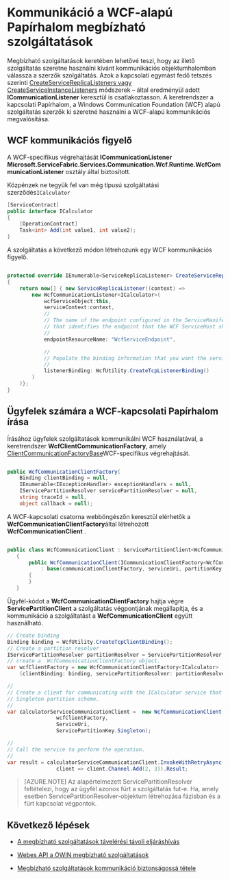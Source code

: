 <properties
   pageTitle="Megbízható szolgáltatások WCF kommunikációs Papírhalom |} Microsoft Azure"
   description="A beépített WCF-kapcsolati Papírhalom szolgáltatás háló ügyfél-szolgáltatás WCF kommunikáció a megbízható szolgáltatásokat biztosít."
   services="service-fabric"
   documentationCenter=".net"
   authors="BharatNarasimman"
   manager="timlt"
   editor="vturecek"/>

<tags
   ms.service="service-fabric"
   ms.devlang="dotnet"
   ms.topic="article"
   ms.tgt_pltfrm="na"
   ms.workload="required"
   ms.date="07/26/2016"
   ms.author="bharatn"/>

# <a name="wcf-based-communication-stack-for-reliable-services"></a>Kommunikáció a WCF-alapú Papírhalom megbízható szolgáltatások
Megbízható szolgáltatások keretében lehetővé teszi, hogy az illető szolgáltatás szeretne használni kívánt kommunikációs objektumhalomban válassza a szerzők szolgáltatás. Azok a kapcsolati egymást fedő tetszés szerinti [CreateServiceReplicaListeners vagy CreateServiceInstanceListeners](service-fabric-reliable-services-communication.md) módszerek – által eredményül adott **ICommunicationListener** keresztül is csatlakoztasson. A keretrendszer a kapcsolati Papírhalom, a Windows Communication Foundation (WCF) alapú szolgáltatás szerzők ki szeretné használni a WCF-alapú kommunikációs megvalósítása.

## <a name="wcf-communication-listener"></a>WCF kommunikációs figyelő
A WCF-specifikus végrehajtását **ICommunicationListener** **Microsoft.ServiceFabric.Services.Communication.Wcf.Runtime.WcfCommunicationListener** osztály által biztosított.

Közpénzek ne tegyük fel van még típusú szolgáltatási szerződés`ICalculator`

```csharp
[ServiceContract]
public interface ICalculator
{
    [OperationContract]
    Task<int> Add(int value1, int value2);
}
```

A szolgáltatás a következő módon létrehozunk egy WCF kommunikációs figyelő.

```csharp

protected override IEnumerable<ServiceReplicaListener> CreateServiceReplicaListeners()
{
    return new[] { new ServiceReplicaListener((context) =>
        new WcfCommunicationListener<ICalculator>(
            wcfServiceObject:this,
            serviceContext:context,
            //
            // The name of the endpoint configured in the ServiceManifest under the Endpoints section
            // that identifies the endpoint that the WCF ServiceHost should listen on.
            //
            endpointResourceName: "WcfServiceEndpoint",

            //
            // Populate the binding information that you want the service to use.
            //
            listenerBinding: WcfUtility.CreateTcpListenerBinding()
        )
    )};
}

```

## <a name="writing-clients-for-the-wcf-communication-stack"></a>Ügyfelek számára a WCF-kapcsolati Papírhalom írása
Írásához ügyfelek szolgáltatások kommunikálni WCF használatával, a keretrendszer **WcfClientCommunicationFactory**, amely [ClientCommunicationFactoryBase](service-fabric-reliable-services-communication.md)WCF-specifikus végrehajtását.

```csharp

public WcfCommunicationClientFactory(
    Binding clientBinding = null,
    IEnumerable<IExceptionHandler> exceptionHandlers = null,
    IServicePartitionResolver servicePartitionResolver = null,
    string traceId = null,
    object callback = null);
```

A WCF-kapcsolati csatorna webböngészőn keresztül elérhetők a **WcfCommunicationClientFactory**által létrehozott **WcfCommunicationClient** .

```csharp

public class WcfCommunicationClient : ServicePartitionClient<WcfCommunicationClient<ICalculator>>
   {
       public WcfCommunicationClient(ICommunicationClientFactory<WcfCommunicationClient<ICalculator>> communicationClientFactory, Uri serviceUri, ServicePartitionKey partitionKey = null, TargetReplicaSelector targetReplicaSelector = TargetReplicaSelector.Default, string listenerName = null, OperationRetrySettings retrySettings = null)
           : base(communicationClientFactory, serviceUri, partitionKey, targetReplicaSelector, listenerName, retrySettings)
       {
       }
   }

```

Ügyfél-kódot a **WcfCommunicationClientFactory** hajtja végre **ServicePartitionClient** a szolgáltatás végpontjának megállapítja, és a kommunikáció a szolgáltatást a **WcfCommunicationClient** együtt használható.

```csharp
// Create binding
Binding binding = WcfUtility.CreateTcpClientBinding();
// Create a partition resolver
IServicePartitionResolver partitionResolver = ServicePartitionResolver.GetDefault();
// create a  WcfCommunicationClientFactory object.
var wcfClientFactory = new WcfCommunicationClientFactory<ICalculator>
    (clientBinding: binding, servicePartitionResolver: partitionResolver);

//
// Create a client for communicating with the ICalculator service that has been created with the
// Singleton partition scheme.
//
var calculatorServiceCommunicationClient =  new WcfCommunicationClient(
                wcfClientFactory,
                ServiceUri,
                ServicePartitionKey.Singleton);

//
// Call the service to perform the operation.
//
var result = calculatorServiceCommunicationClient.InvokeWithRetryAsync(
                client => client.Channel.Add(2, 3)).Result;

```
>[AZURE.NOTE] Az alapértelmezett ServicePartitionResolver feltételezi, hogy az ügyfél azonos fürt a szolgáltatás fut-e. Ha, amely esetben ServicePartitionResolver-objektum létrehozása fázisban és a fürt kapcsolat végpontok.

## <a name="next-steps"></a>Következő lépések
* [A megbízható szolgáltatások távelérési távoli eljáráshívás](service-fabric-reliable-services-communication-remoting.md)

* [Webes API a OWIN megbízható szolgáltatások](service-fabric-reliable-services-communication-webapi.md)

* [Megbízható szolgáltatások kommunikáció biztonságossá tétele](service-fabric-reliable-services-secure-communication.md)
